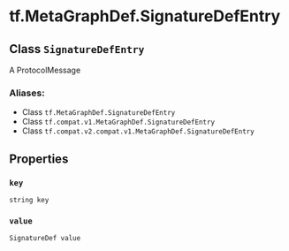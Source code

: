 <div itemscope itemtype="http://developers.google.com/ReferenceObject">
<meta itemprop="name" content="tf.MetaGraphDef.SignatureDefEntry" />
<meta itemprop="path" content="Stable" />
<meta itemprop="property" content="key"/>
<meta itemprop="property" content="value"/>
</div>

# tf.MetaGraphDef.SignatureDefEntry

## Class `SignatureDefEntry`

A ProtocolMessage



### Aliases:

* Class `tf.MetaGraphDef.SignatureDefEntry`
* Class `tf.compat.v1.MetaGraphDef.SignatureDefEntry`
* Class `tf.compat.v2.compat.v1.MetaGraphDef.SignatureDefEntry`

<!-- Placeholder for "Used in" -->


## Properties

<h3 id="key"><code>key</code></h3>

`string key`


<h3 id="value"><code>value</code></h3>

`SignatureDef value`




